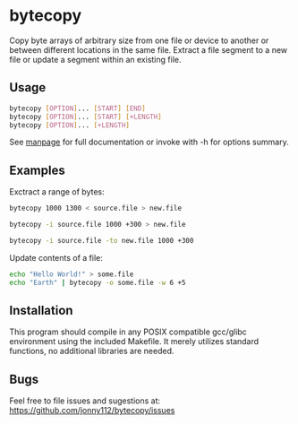 # bytecopy
Copy byte arrays of arbitrary size from one file or device to another or between different locations in the same file. Extract a file segment to a new file or update a segment within an existing file.

## Usage
```sh
bytecopy [OPTION]... [START] [END]
bytecopy [OPTION]... [START] [+LENGTH]
bytecopy [OPTION]... [+LENGTH]
```
See [manpage](doc/bytecopy.man.txt) for full documentation or invoke with -h for options summary.

## Examples

Exctract a range of bytes:
```sh
bytecopy 1000 1300 < source.file > new.file
```
```sh
bytecopy -i source.file 1000 +300 > new.file
```
```sh
bytecopy -i source.file -to new.file 1000 +300
```

Update contents of a file:
```sh
echo "Hello World!" > some.file
echo "Earth" | bytecopy -o some.file -w 6 +5
```

## Installation

This program should compile in any POSIX compatible gcc/glibc environment using the included Makefile. It merely utilizes standard functions, no additional libraries are needed.

## Bugs

Feel free to file issues and sugestions at:
https://github.com/jonny112/bytecopy/issues
